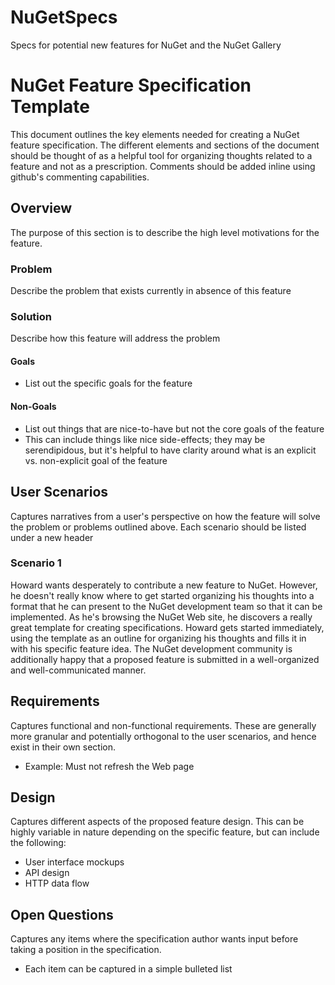 NuGetSpecs
==========

Specs for potential new features for NuGet and the NuGet Gallery

# NuGet Feature Specification Template

This document outlines the key elements needed for creating a NuGet feature specification. The different elements and sections of the document should be thought of as a helpful tool for organizing thoughts related to a feature and not as a prescription. Comments should be added inline using github's commenting capabilities.

## Overview
The purpose of this section is to describe the high level motivations for the feature.

### Problem
Describe the problem that exists currently in absence of this feature

### Solution
Describe how this feature will address the problem

#### Goals
* List out the specific goals for the feature

#### Non-Goals
* List out things that are nice-to-have but not the core goals of the feature
* This can include things like nice side-effects; they may be serendipidous, but it's helpful to have clarity around what is an explicit vs. non-explicit goal of the feature

## User Scenarios
Captures narratives from a user's perspective on how the feature will solve the problem or problems outlined above. Each scenario should be listed under a new header

### Scenario 1
Howard wants desperately to contribute a new feature to NuGet. However, he doesn't really know where to get started organizing his thoughts into a format that he can present to the NuGet development team so that it can be implemented. As he's browsing the NuGet Web site, he discovers a really great template for creating specifications. Howard gets started immediately, using the template as an outline for organizing his thoughts and fills it in with his specific feature idea. The NuGet development community is additionally happy that a proposed feature is submitted in a well-organized and well-communicated manner.

## Requirements
Captures functional and non-functional requirements. These are generally more granular and potentially orthogonal to the user scenarios, and hence exist in their own section.
* Example: Must not refresh the Web page

## Design
Captures different aspects of the proposed feature design. This can be highly variable in nature depending on the specific feature, but can include the following:
* User interface mockups 
* API design
* HTTP data flow

## Open Questions
Captures any items where the specification author wants input before taking a position in the specification.
* Each item can be captured in a simple bulleted list